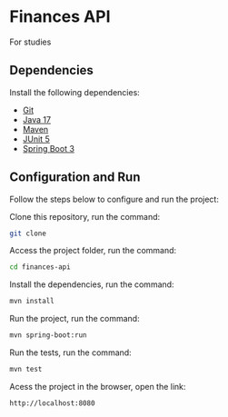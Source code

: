 # Finances API

For studies

## Dependencies

Install the following dependencies:

- [Git](https://git-scm.com/downloads)
- [Java 17](https://www.oracle.com/java/technologies/downloads/#java17)
- [Maven](https://maven.apache.org/download.cgi)
- [JUnit 5](https://junit.org/junit5/)
- [Spring Boot 3](https://spring.io/projects/spring-boot)

## Configuration and Run

Follow the steps below to configure and run the project:

Clone this repository, run the command:

```bash
git clone 
```

Access the project folder, run the command:

```bash
cd finances-api
```

Install the dependencies, run the command:

```bash
mvn install
```

Run the project, run the command:

```bash
mvn spring-boot:run
```

Run the tests, run the command:

```bash
mvn test
```

Acess the project in the browser, open the link:

```bash
http://localhost:8080
```